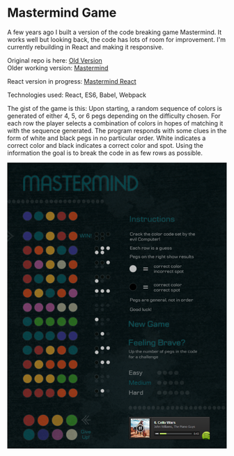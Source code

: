 # Mastermind Game

A few years ago I built a version of the code breaking game Mastermind. It works well but looking back, the code has lots of room for improvement. I'm currently rebuilding in React and making it responsive.

Original repo is here: [Old Version](https://github.com/lwalker5/mastermind)  
Older working version: [Mastermind](http://lindsaymwalker.com/mastermind/)


React version in progress: [Mastermind React](http://lindsaymwalker.com/mastermind-react/dist/index.html)

Technologies used: React, ES6, Babel, Webpack

The gist of the game is this:
Upon starting, a random sequence of colors is generated of either 4, 5, or 6 pegs depending on the difficulty chosen. For each row the player selects a combination of colors in hopes of matching it with the sequence generated. The program responds with some clues in the form of white and black pegs in no particular order. White indicates a correct color and black indicates a correct color and spot. Using the information the goal is to break the code in as few rows as possible. 

![Gameplay screenshot](/mastermind_screencap.png?raw=true "Winning Game")